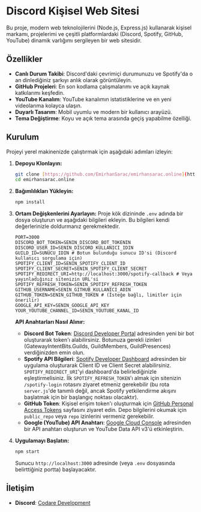 # Discord Kişisel Web Sitesi

Bu proje, modern web teknolojilerini (Node.js, Express.js) kullanarak kişisel markamı, projelerimi ve çeşitli platformlardaki (Discord, Spotify, GitHub, YouTube) dinamik varlığımı sergileyen bir web sitesidir.

## Özellikler

* **Canlı Durum Takibi**: Discord'daki çevrimiçi durumunuzu ve Spotify'da o an dinlediğiniz şarkıyı anlık olarak görüntüleyin.
* **GitHub Projeleri**: En son kodlama çalışmalarımı ve açık kaynak katkılarımı keşfedin.
* **YouTube Kanalım**: YouTube kanalımın istatistiklerine ve en yeni videolarıma kolayca ulaşın.
* **Duyarlı Tasarım**: Mobil uyumlu ve modern bir kullanıcı arayüzü.
* **Tema Değiştirme**: Koyu ve açık tema arasında geçiş yapabilme özelliği.

## Kurulum

Projeyi yerel makinenizde çalıştırmak için aşağıdaki adımları izleyin:

1.  **Depoyu Klonlayın:**
    ```bash
    git clone [https://github.com/EmirhanSarac/emirhansarac.online](https://github.com/EmirhanSarac/emirhansarac.online.git)
    cd emirhansarac.online
    ```

2.  **Bağımlılıkları Yükleyin:**
    ```bash
    npm install
    ```

3.  **Ortam Değişkenlerini Ayarlayın:**
    Proje kök dizininde `.env` adında bir dosya oluşturun ve aşağıdaki bilgileri ekleyin. Bu bilgileri kendi değerlerinizle doldurmanız gerekmektedir.

    ```env
    PORT=3000
    DISCORD_BOT_TOKEN=SENIN_DISCORD_BOT_TOKENIN
    DISCORD_USER_ID=SENIN_DISCORD_KULLANICI_IDIN
    GUILD_ID=SUNUCU_IDIN # Botun bulunduğu sunucu ID'si (Discord kullanıcı sorgulama için)
    SPOTIFY_CLIENT_ID=SENIN_SPOTIFY_CLIENT_ID
    SPOTIFY_CLIENT_SECRET=SENIN_SPOTIFY_CLIENT_SECRET
    SPOTIFY_REDIRECT_URI=http://localhost:3000/spotify-callback # Veya yayınladığınız sitenizin URL'si
    SPOTIFY_REFRESH_TOKEN=SENIN_SPOTIFY_REFRESH_TOKEN
    GITHUB_USERNAME=SENIN_GITHUB_KULLANICI_ADIN
    GITHUB_TOKEN=SENIN_GITHUB_TOKEN # (İsteğe bağlı, limitler için önerilir)
    GOOGLE_API_KEY=SENIN_GOOGLE_API_KEY
    YOUR_YOUTUBE_CHANNEL_ID=SENIN_YOUTUBE_KANAL_ID
    ```

    **API Anahtarları Nasıl Alınır:**

    * **Discord Bot Token**: [Discord Developer Portal](https://discord.com/developers/applications) adresinden yeni bir bot oluşturarak token'ı alabilirsiniz. Botunuza gerekli izinleri (GatewayIntentBits.Guilds, GuildMembers, GuildPresences) verdiğinizden emin olun.
    * **Spotify API Bilgileri**: [Spotify Developer Dashboard](https://developer.spotify.com/dashboard/applications) adresinden bir uygulama oluşturarak Client ID ve Client Secret alabilirsiniz. `SPOTIFY_REDIRECT_URI`'yi dashboard'da belirlediğinizle eşleştirmelisiniz. İlk `SPOTIFY_REFRESH_TOKEN`'ı almak için sitenizin `/spotify-login` rotasını ziyaret etmeniz gerekebilir (bu rota `server.js`'de tanımlı değil, ancak Spotify yetkilendirme akışını başlatmak için bir başlangıç noktası olacaktır).
    * **GitHub Token**: Kişisel erişim token'ı oluşturmak için [GitHub Personal Access Tokens](https://github.com/settings/tokens) sayfasını ziyaret edin. Depo bilgilerini okumak için `public_repo` veya `repo` izinlerini vermeniz gerekebilir.
    * **Google (YouTube) API Anahtarı**: [Google Cloud Console](https://console.cloud.google.com/apis/credentials) adresinden bir API anahtarı oluşturun ve YouTube Data API v3'ü etkinleştirin.

4.  **Uygulamayı Başlatın:**
    ```bash
    npm start
    ```
    Sunucu `http://localhost:3000` adresinde (veya `.env` dosyasında belirttiğiniz portta) başlayacaktır.

## İletişim

* **Discord**: [Codare Development](https://discord.gg/codare)
